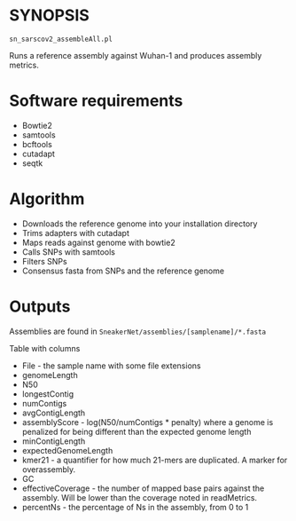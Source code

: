 # SYNOPSIS

`sn_sarscov2_assembleAll.pl`

Runs a reference assembly against Wuhan-1
and produces assembly metrics.

# Software requirements

* Bowtie2
* samtools
* bcftools
* cutadapt
* seqtk

# Algorithm

* Downloads the reference genome into your installation directory
* Trims adapters with cutadapt
* Maps reads against genome with bowtie2
* Calls SNPs with samtools
* Filters SNPs
* Consensus fasta from SNPs and the reference genome

# Outputs

Assemblies are found in `SneakerNet/assemblies/[samplename]/*.fasta`

Table with columns

* File - the sample name with some file extensions
* genomeLength
* N50
* longestContig
* numContigs
* avgContigLength
* assemblyScore - log(N50/numContigs * penalty) where a genome is penalized for being different than the expected genome length
* minContigLength
* expectedGenomeLength
* kmer21 - a quantifier for how much 21-mers are duplicated. A marker for overassembly.
* GC
* effectiveCoverage - the number of mapped base pairs against the assembly. Will be lower than the coverage noted in readMetrics.
* percentNs - the percentage of Ns in the assembly, from 0 to 1

